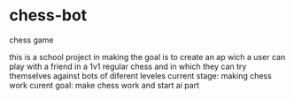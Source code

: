 # chess-bot
chess game 

this is a school project in making the goal is to create an ap wich a user can play with a friend in a 1v1 regular chess and in which they can try themselves against bots of diferent leveles
current stage: making chess work
curent goal: make chess work and start ai part

